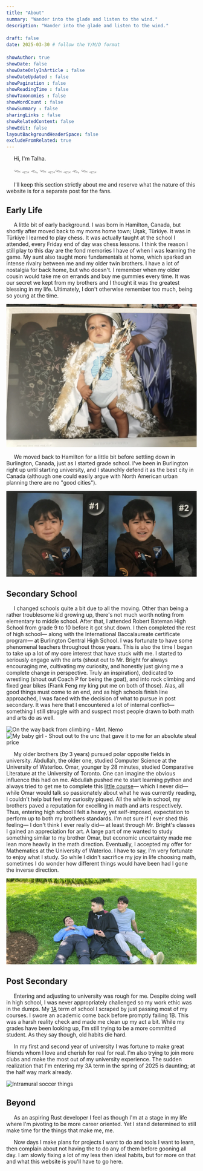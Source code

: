 ```yaml
---
title: "About"
summary: "Wander into the glade and listen to the wind."
description: "Wander into the glade and listen to the wind."

draft: false
date: 2025-03-30 # follow the Y/M/D format 

showAuthor: true 
showDate: false
showDateOnlyInArticle : false
showDateUpdated : false
showPagination : false
showReadingTime : false
showTaxonomies : false 
showWordCount : false
showSummary : false
sharingLinks : false
showRelatedContent: false
showEdit: false
layoutBackgroundHeaderSpace: false
excludeFromRelated: true
---
```


&nbsp;&nbsp;&nbsp;&nbsp; Hi, I'm Talha.

&nbsp;&nbsp;&nbsp;&nbsp; 𓆝 𓆟 𓆞 𓆝 𓆟𓆝 𓆟 𓆞 𓆝 𓆟

&nbsp;&nbsp;&nbsp;&nbsp; I'll keep this section strictly about me and reserve what the nature of this website is for a separate post for the fans.

## Early Life

&nbsp;&nbsp;&nbsp;&nbsp; A little bit of early background. I was born in Hamilton, Canada, but shortly after moved back to my moms home town; Uşak, Türkiye. It was in Türkiye I learned to play chess. It was actually taught at the school I attended, every Friday end of day was chess lessons. I think the reason I still play to this day are the fond memories I have of when I was learning the game. My aunt also taught more fundamentals at home, which sparked an intense rivalry between me and my older twin brothers. I have a lot of nostalgia for back home, but who doesn't. I remember when my older cousin would take me on errands and buy me gummies every time. It was our secret we kept from my brothers and I thought it was the greatest blessing in my life. Ultimately, I don't otherwise remember too much, being so young at the time.

![](img/tur.jpg "A young king in the motherland")

&nbsp;&nbsp;&nbsp;&nbsp; We moved back to Hamilton for a little bit before settling down in Burlington, Canada, just as I started grade school. I've been in Burlington right up until starting university, and I staunchly defend it as the best city in Canada \(although one could easily argue with North American urban planning there are no "good cities"\). 

![](img/sk.jpg "Me at Templemead Elementary School")

## Secondary School 

&nbsp;&nbsp;&nbsp;&nbsp; I changed schools quite a bit due to all the moving. Other than being a rather troublesome kid growing up, there's not much worth noting from elementary to middle school. After that, I attended Robert Bateman High School from grade 9 to 10 before it got shut down. I then completed the rest of high school— along with the International Baccalaureate certificate program— at Burlington Central High School. I was fortunate to have some phenomenal teachers throughout those years. This is also the time I began to take up a lot of my core interest that have stuck with me. I started to seriously engage with the arts \(shout out to Mr. Bright for always encouraging me, cultivating my curiosity, and honestly just giving me a complete change in perspective. Truly an inspiration\), dedicated to wrestling \(shout out Coach P for being the goat\), and into rock climbing and fixed gear bikes \(Frank Feng my king put me on both of those\). Alas, all good things must come to an end, and as high schools finish line approached, I was faced with the decision of what to pursue in post secondary. It was here that I encountered a lot of internal conflict— something I still struggle with and suspect most people drawn to both math and arts do as well.

![](img/climb.jpg "On the way back from climbing - Mnt. Nemo")
![](img/bike.jpg "My baby girl - Shout out to the unc that gave it to me for an absolute steal price")

&nbsp;&nbsp;&nbsp;&nbsp; My older brothers \(by 3 years\) pursued polar opposite fields in university. Abdullah, the older one, studied Computer Science at the University of Waterloo. Omar, younger by 28 minutes, studied Comparative Literature at the University of Toronto. One can imagine the obvious influence this had on me. Abdullah pushed me to start learning python and always tried to get me to complete this [little course](https://cscircles.cemc.uwaterloo.ca/)— which I never did— while Omar would talk so passionately about what he was currently reading, I couldn't help but feel my curiosity piqued. All the while in school, my brothers paved a reputation for excelling in math and arts respectively. Thus, entering high school I felt a heavy, yet self-imposed, expectation to perform up to both my brothers standards. I'm not sure if I ever shed this feeling— I don't think I ever really did— at least through Mr. Bright's classes I gained an appreciation for art. A large part of me wanted to study something similar to my brother Omar, but economic uncertainty made me lean more heavily in the math direction. Eventually, I accepted my offer for Mathematics at the University of Waterloo. I have to say, I'm very fortunate to enjoy what I study. So while I didn't sacrifice my joy in life choosing math, sometimes I do wonder how different things would have been had I gone the inverse direction.

![](img/brothers.jpg "The three stooges - Omar (left) Abdullah (middle) Me (right)")

## Post Secondary

&nbsp;&nbsp;&nbsp;&nbsp; Entering and adjusting to university was rough for me. Despite doing well in high school, I was never appropriately challenged so my work ethic was in the dumps. My [1A](https://uwaterloo.ca/future-students/welcome/campus-lingo) term of school I scraped by just passing most of my courses. I swore an academic come back before promptly failing 1B. This was a harsh reality check and made me clean up my act a bit. While my grades have been looking up, I'm still trying to be a more committed student. As they say though, old habits die hard.

&nbsp;&nbsp;&nbsp;&nbsp; In my first and second year of university I was fortune to make great friends whom I love and cherish for real for real. I'm also trying to join more clubs and make the most out of my university experience. The sudden realization that I'm entering my 3A term in the spring of 2025 is daunting; at the half way mark already.

![](img/soccer.jpg "Intramural soccer things")

## Beyond 

&nbsp;&nbsp;&nbsp;&nbsp; As an aspiring Rust developer I feel as though I'm at a stage in my life where I'm pivoting to be more career oriented. Yet I stand determined to still make time for the things that make me, me.

&nbsp;&nbsp;&nbsp;&nbsp; Now days I make plans for projects I want to do and tools I want to learn, then complain about not having the to do any of them before gooning all day. I am slowly fixing a lot of my less then ideal habits, but for more on that and what this website is you'll have to go here.
